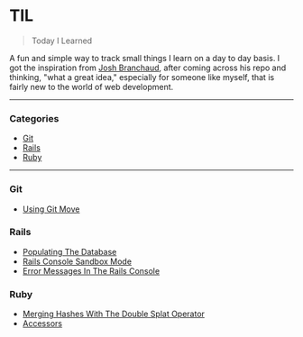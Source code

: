 # TIL

> Today I Learned

A fun and simple way to track small things I learn on a day to day basis. I got the inspiration from [Josh Branchaud](https://github.com/jbranchaud/til), after coming across his repo and thinking, "what a great idea," especially for someone like myself, that is fairly new to the world of web development.

---

### Categories
* [Git](#git)
* [Rails](#rails)
* [Ruby](#ruby)

---

### Git
- [Using Git Move](git/git-move.md)

### Rails
- [Populating The Database](rails/populating-the-database.md)
- [Rails Console Sandbox Mode](rails/rails-console-sandbox-mode.md)
- [Error Messages In The Rails Console](rails/error-messages-in-the-rails-console.md)

### Ruby

- [Merging Hashes With The Double Splat Operator](ruby/merging-hashes-with-the-double-splat-operator.md)
- [Accessors](ruby/accessors.md)
